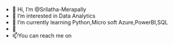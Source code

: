 - 👋 Hi, I’m @Srilatha-Merapally
- 👀 I’m interested in Data Analytics 
- 🌱 I’m currently learning Python,Micro soft Azure,PowerBI,SQL
- 💞️ 
- 📫You can reach me on 

<!---
Srilatha-Merapally/Srilatha-Merapally is a ✨ special ✨ repository because its `README.md` (this file) appears on your GitHub profile.
You can click the Preview link to take a look at your changes.
--->
